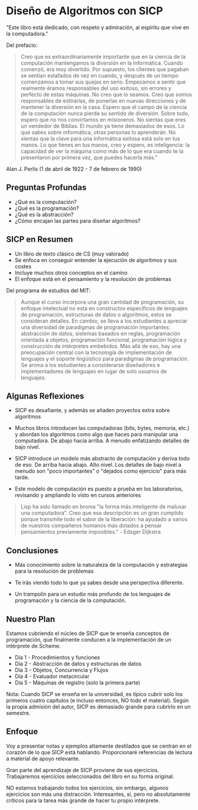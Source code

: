 # Diseño de Algoritmos con SICP 

"Este libro está dedicado, con respeto y admiración, al espíritu que
vive en la computadora."

Del prefacio:

> Creo que es extraordinariamente importante que en la ciencia de la
> computación mantengamos la diversión en la informática. Cuando comenzó,
> era muy divertido. Por supuesto, los clientes que pagaban se sentían
> estafados de vez en cuando, y después de un tiempo comenzamos a tomar
> sus quejas en serio. Empezamos a sentir que realmente éramos responsables
> del uso exitoso, sin errores y perfecto de estas máquinas. No creo que
> lo seamos. Creo que somos responsables de estirarlas, de ponerlas en
> nuevas direcciones y de mantener la diversión en la casa. Espero que el
> campo de la ciencia de la computación nunca pierda su sentido de diversión.
> Sobre todo, espero que no nos convirtamos en misioneros. No sientas que
> eres un vendedor de Biblias. El mundo ya tiene demasiados de esos. Lo que
> sabes sobre informática, otras personas lo aprenderán. No sientas que la
> clave para una informática exitosa está solo en tus manos. Lo que tienes
> en tus manos, creo y espero, es inteligencia: la capacidad de ver la
> máquina como más de lo que era cuando te la presentaron por primera vez,
> que puedes hacerla más."

Alan J. Perlis (1 de abril de 1922 - 7 de febrero de 1990)

## Preguntas Profundas

* ¿Qué es la computación?
* ¿Qué es la programación?
* ¿Qué es la abstracción?
* ¿Cómo encajan las partes para diseñar algoritmos?

## SICP en Resumen

* Un libro de texto clásico de CS (muy valorado)
* Se enfoca en conseguir entender la ejecución de algoritmos y sus costes
* Incluye muchos otros conceptos en el camino
* El enfoque está en el pensamiento y la resolución de problemas

Del programa de estudios del MIT:

> Aunque el curso incorpora una gran cantidad de programación, su
> enfoque intelectual no está en constructos específicos de lenguajes de
> programación, estructuras de datos o algoritmos, estos se consideran
> detalles. En cambio, se lleva a los estudiantes a apreciar una diversidad
> de paradigmas de programación importantes: abstracción de datos, sistemas
> basados en reglas, programación orientada a objetos, programación
> funcional, programación lógica y construcción de intérpretes embebidos.
> Más allá de eso, hay una preocupación central con la tecnología de
> implementación de lenguajes y el soporte lingüístico para paradigmas de
> programación. Se anima a los estudiantes a considerarse diseñadores e
> implementadores de lenguajes en lugar de solo usuarios de lenguajes.

## Algunas Reflexiones

* SICP es desafiante, y además se añaden proyectos extra sobre algoritmos

* Muchos libros introducen las computadoras (bits, bytes, memoria, etc.) y
  abordan los algoritmos como algo que haces para manipular una computadora.
  De abajo hacia arriba. A menudo enfatizando detalles de bajo nivel.

* SICP introduce un modelo más abstracto de computación y deriva
  todo de eso. De arriba hacia abajo. Alto nivel. Los detalles de bajo nivel
  a menudo son "poco importantes" o "dejados como ejercicio" para más tarde.

* Este modelo de computación es puesto a prueba en los laboratorios, revisando
  y ampliando lo visto en cursos anteriores

> Lisp ha sido llamado en broma "la forma más inteligente de malusar una
> computadora". Creo que esa descripción es un gran cumplido porque
> transmite todo el sabor de la liberación: ha ayudado a varios de nuestros
> compañeros humanos más dotados a pensar pensamientos previamente
> imposibles." - Edsger Dijkstra


## Conclusiones

* Más conocimiento sobre la naturaleza de la computación y estrategias para
  la resolución de problemas


* Te irás viendo todo lo que ya sabes desde una
  perspectiva diferente.

* Un trampolín para un estudio más profundo de los lenguajes de programación y
  la ciencia de la computación.

## Nuestro Plan

Estamos cubriendo el núcleo de SICP que te enseña conceptos de
programación, que finalmente conducen a la implementación de un intérprete de Scheme.

* Día 1 - Procedimientos y funciones
* Día 2 - Abstracción de datos y estructuras de datos
* Día 3 - Objetos, Concurrencia y Flujos
* Día 4 - Evaluador metacircular
* Día 5 - Máquinas de registro (solo la primera parte)

Nota: Cuando SICP se enseña en la universidad, es típico cubrir solo los primeros
cuatro capítulos (e incluso entonces, NO todo el material). Según la
propia admisión del autor, SICP es demasiado grande para cubrirlo en un semestre.

## Enfoque

Voy a presentar notas y ejemplos altamente destilados que se centran en el
corazón de lo que SICP está hablando. Proporcionaré referencias de lectura a
material de apoyo relevante.

Gran parte del aprendizaje de SICP proviene de sus ejercicios. Trabajaremos
ejercicios seleccionados del libro en su forma original.

NO estamos trabajando todos los ejercicios, sin embargo, algunos ejercicios son más una distracción.
Interesantes, sí, pero no absolutamente críticos para la tarea más grande de hacer
tu propio intérprete.
